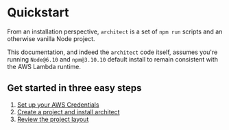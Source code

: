 # Quickstart

From an installation perspective, `architect` is a set of `npm run` scripts and an otherwise vanilla Node project.

This documentation, and indeed the `architect` code itself, assumes you're running `Node@6.10` and `npm@3.10.10` default install to remain consistent with the AWS Lambda runtime.

## Get started in three easy steps

1. [Set up your AWS Credentials](/quickstart/setup)
2. [Create a project and install architect](/quickstart/install)
3. [Review the project layout](/quickstart/arc-project-layout)
